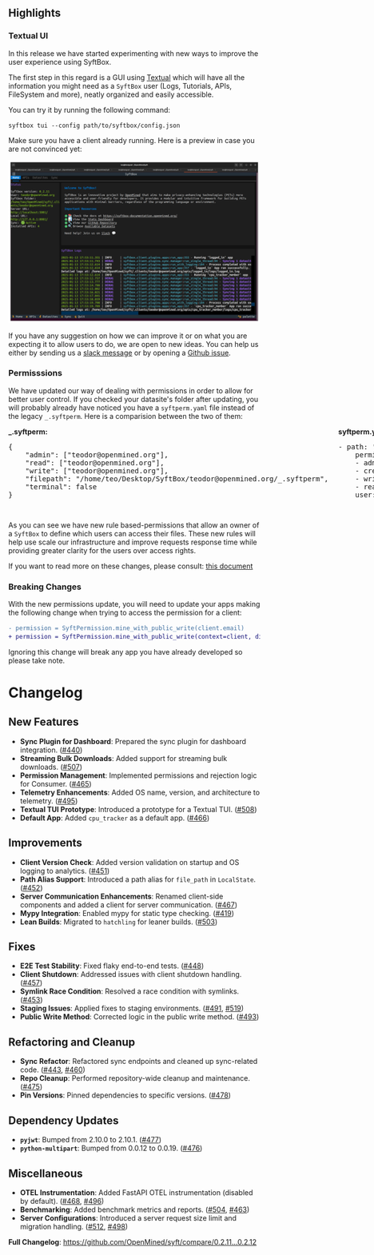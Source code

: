 ## Highlights

### Textual UI

In this release we have started experimenting with new ways to improve the user experience using SyftBox.

The first step in this regard is a GUI using [Textual](https://textual.textualize.io/) which will have all the information
you might need as a `SyftBox` user (Logs, Tutorials, APIs, FileSystem and more), neatly organized and easily accessible.

You can try it by running the following command:

```
syftbox tui --config path/to/syftbox/config.json
```

Make sure you have a client already running. Here is a preview in case you are not convinced yet:

<img src="assets/tui_example.png" alt="drawing" width="1280"/>

If you have any suggestion on how we can improve it or on what you are expecting it to allow users to do, we are open to
new ideas. You can help us either by sending us a [slack message](https://openmined.slack.com/ssb/redirect) or by opening a [Github issue](https://github.com/OpenMined/syft/issues).

### Permisssions

We have updated our way of dealing with permissions in order to allow for better user control. If you checked your
datasite's folder after updating, you will probably already have noticed you have a `syftperm.yaml` file instead of the
legacy `_.syftperm`. Here is a comparision between the two of them:

<div style="display: flex; gap: 20px;">

  <div style="flex: 1;">
    <strong>_.syftperm:</strong>
    <pre>{
    "admin": ["teodor@openmined.org"],
    "read": ["teodor@openmined.org"],
    "write": ["teodor@openmined.org"],
    "filepath": "/home/teo/Desktop/SyftBox/teodor@openmined.org/_.syftperm",
    "terminal": false
}
    </pre>
  </div>

  <div style="flex: 1;">
    <strong>syftperm.yaml:</strong>
    <pre>
- path: '**'
    permissions:
    - admin
    - create
    - write
    - read
    user: teodor@openmined.org
  </pre>
  </div></div>

As you can see we have new rule based-permissions that allow an owner of a `SyftBox` to define
which users can access their files. These new rules will help use scale our infrastructure
and improve requests response time while providing greater clarity for the users over access rights.

If you want to read more on these changes, please consult: [this document](permissions.md)

### Breaking Changes

With the new permissions update, you will need to update your apps making the following change when trying to access
the permission for a client:

```diff
- permission = SyftPermission.mine_with_public_write(client.email)
+ permission = SyftPermission.mine_with_public_write(context=client, dir=path)
```

Ignoring this change will break any app you have already developed so please take note.

# Changelog

## New Features

- **Sync Plugin for Dashboard**: Prepared the sync plugin for dashboard integration. ([#440](https://github.com/OpenMined/syft/pull/440))
- **Streaming Bulk Downloads**: Added support for streaming bulk downloads. ([#507](https://github.com/OpenMined/syft/pull/507))
- **Permission Management**: Implemented permissions and rejection logic for Consumer. ([#465](https://github.com/OpenMined/syft/pull/465))
- **Telemetry Enhancements**: Added OS name, version, and architecture to telemetry. ([#495](https://github.com/OpenMined/syft/pull/495))
- **Textual TUI Prototype**: Introduced a prototype for a Textual TUI. ([#508](https://github.com/OpenMined/syft/pull/508))
- **Default App**: Added `cpu_tracker` as a default app. ([#466](https://github.com/OpenMined/syft/pull/466))

## Improvements

- **Client Version Check**: Added version validation on startup and OS logging to analytics. ([#451](https://github.com/OpenMined/syft/pull/451))
- **Path Alias Support**: Introduced a path alias for `file_path` in `LocalState`. ([#452](https://github.com/OpenMined/syft/pull/452))
- **Server Communication Enhancements**: Renamed client-side components and added a client for server communication. ([#467](https://github.com/OpenMined/syft/pull/467))
- **Mypy Integration**: Enabled mypy for static type checking. ([#419](https://github.com/OpenMined/syft/pull/419))
- **Lean Builds**: Migrated to `hatchling` for leaner builds. ([#503](https://github.com/OpenMined/syft/pull/503))

## Fixes

- **E2E Test Stability**: Fixed flaky end-to-end tests. ([#448](https://github.com/OpenMined/syft/pull/448))
- **Client Shutdown**: Addressed issues with client shutdown handling. ([#457](https://github.com/OpenMined/syft/pull/457))
- **Symlink Race Condition**: Resolved a race condition with symlinks. ([#453](https://github.com/OpenMined/syft/pull/453))
- **Staging Issues**: Applied fixes to staging environments. ([#491](https://github.com/OpenMined/syft/pull/491), [#519](https://github.com/OpenMined/syft/pull/519))
- **Public Write Method**: Corrected logic in the public write method. ([#493](https://github.com/OpenMined/syft/pull/493))

## Refactoring and Cleanup

- **Sync Refactor**: Refactored sync endpoints and cleaned up sync-related code. ([#443](https://github.com/OpenMined/syft/pull/443), [#460](https://github.com/OpenMined/syft/pull/460))
- **Repo Cleanup**: Performed repository-wide cleanup and maintenance. ([#475](https://github.com/OpenMined/syft/pull/475))
- **Pin Versions**: Pinned dependencies to specific versions. ([#478](https://github.com/OpenMined/syft/pull/478))

## Dependency Updates

- **`pyjwt`**: Bumped from 2.10.0 to 2.10.1. ([#477](https://github.com/OpenMined/syft/pull/477))
- **`python-multipart`**: Bumped from 0.0.12 to 0.0.19. ([#476](https://github.com/OpenMined/syft/pull/476))

## Miscellaneous

- **OTEL Instrumentation**: Added FastAPI OTEL instrumentation (disabled by default). ([#468](https://github.com/OpenMined/syft/pull/468), [#496](https://github.com/OpenMined/syft/pull/496))
- **Benchmarking**: Added benchmark metrics and reports. ([#504](https://github.com/OpenMined/syft/pull/504), [#463](https://github.com/OpenMined/syft/pull/463))
- **Server Configurations**: Introduced a server request size limit and migration handling. ([#512](https://github.com/OpenMined/syft/pull/512), [#498](https://github.com/OpenMined/syft/pull/498))

**Full Changelog**: https://github.com/OpenMined/syft/compare/0.2.11...0.2.12

